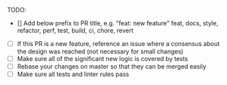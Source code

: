 <!--
  Thanks for filing a pull request on fabric-es!

  Please look at the following checklist to ensure that your PR
  can be accepted quickly:
-->

TODO:
- [] Add below prefix to PR title, e.g. "feat: new feature"
  feat, docs, style, refactor, perf, test, build, ci, chore, revert
- [ ] If this PR is a new feature, reference an issue where a consensus about the design was reached (not necessary for small changes)
- [ ] Make sure all of the significant new logic is covered by tests
- [ ] Rebase your changes on master so that they can be merged easily
- [ ] Make sure all tests and linter rules pass
